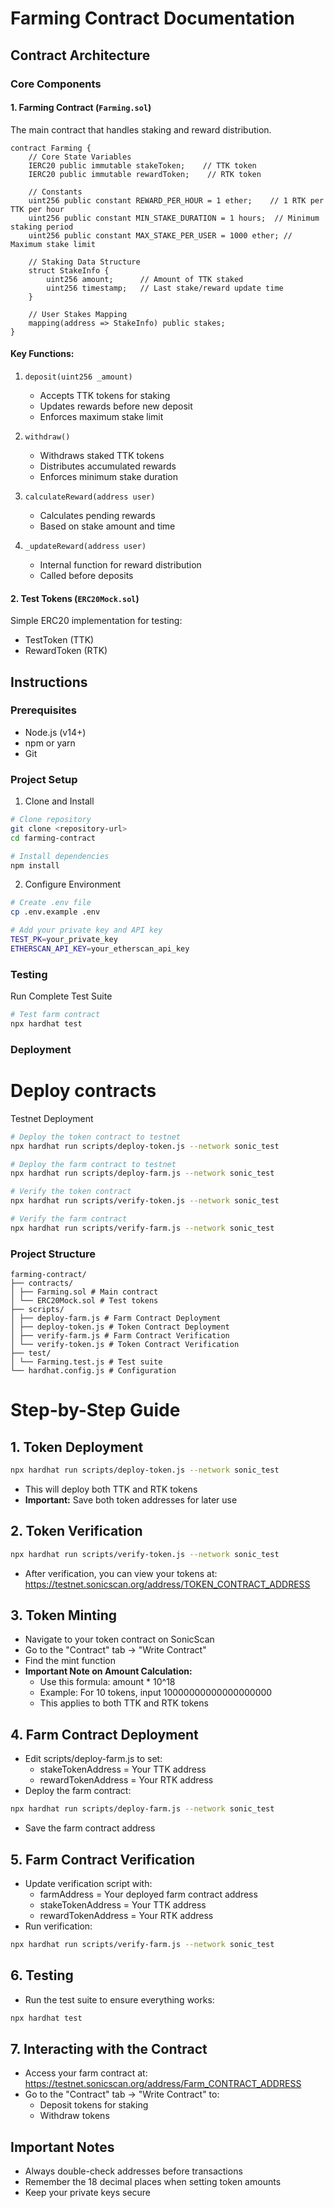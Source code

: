 # Farming Contract Documentation

## Contract Architecture

### Core Components

#### 1. Farming Contract (`Farming.sol`)
The main contract that handles staking and reward distribution.

```solidity
contract Farming {
    // Core State Variables
    IERC20 public immutable stakeToken;    // TTK token
    IERC20 public immutable rewardToken;    // RTK token

    // Constants
    uint256 public constant REWARD_PER_HOUR = 1 ether;    // 1 RTK per TTK per hour
    uint256 public constant MIN_STAKE_DURATION = 1 hours;  // Minimum staking period
    uint256 public constant MAX_STAKE_PER_USER = 1000 ether; // Maximum stake limit

    // Staking Data Structure
    struct StakeInfo {
        uint256 amount;      // Amount of TTK staked
        uint256 timestamp;   // Last stake/reward update time
    }

    // User Stakes Mapping
    mapping(address => StakeInfo) public stakes;
}
```

#### Key Functions:
1. `deposit(uint256 _amount)`
   - Accepts TTK tokens for staking
   - Updates rewards before new deposit
   - Enforces maximum stake limit

2. `withdraw()`
   - Withdraws staked TTK tokens
   - Distributes accumulated rewards
   - Enforces minimum stake duration

3. `calculateReward(address user)`
   - Calculates pending rewards
   - Based on stake amount and time

4. `_updateReward(address user)`
   - Internal function for reward distribution
   - Called before deposits

#### 2. Test Tokens (`ERC20Mock.sol`)
Simple ERC20 implementation for testing:
- TestToken (TTK)
- RewardToken (RTK)

## Instructions

### Prerequisites
- Node.js (v14+)
- npm or yarn
- Git

### Project Setup

1. Clone and Install
```bash
# Clone repository
git clone <repository-url>
cd farming-contract

# Install dependencies
npm install
```

2. Configure Environment
```bash
# Create .env file
cp .env.example .env

# Add your private key and API key
TEST_PK=your_private_key
ETHERSCAN_API_KEY=your_etherscan_api_key
```

### Testing

Run Complete Test Suite
```bash
# Test farm contract
npx hardhat test
```

### Deployment

# Deploy contracts

Testnet Deployment
```bash
# Deploy the token contract to testnet
npx hardhat run scripts/deploy-token.js --network sonic_test

# Deploy the farm contract to testnet
npx hardhat run scripts/deploy-farm.js --network sonic_test

# Verify the token contract
npx hardhat run scripts/verify-token.js --network sonic_test

# Verify the farm contract
npx hardhat run scripts/verify-farm.js --network sonic_test
```

### Project Structure

```
farming-contract/
├── contracts/
│ ├── Farming.sol # Main contract
│ └── ERC20Mock.sol # Test tokens
├── scripts/
│ ├── deploy-farm.js # Farm Contract Deployment 
│ ├── deploy-token.js # Token Contract Deployment 
│ ├── verify-farm.js # Farm Contract Verification 
│ └── verify-token.js # Token Contract Verification
├── test/
│ └── Farming.test.js # Test suite
└── hardhat.config.js # Configuration
```

# Step-by-Step Guide

## 1. Token Deployment
```bash
npx hardhat run scripts/deploy-token.js --network sonic_test
```

- This will deploy both TTK and RTK tokens
- **Important:** Save both token addresses for later use

## 2. Token Verification
```bash
npx hardhat run scripts/verify-token.js --network sonic_test
```

- After verification, you can view your tokens at: https://testnet.sonicscan.org/address/TOKEN_CONTRACT_ADDRESS

## 3. Token Minting
- Navigate to your token contract on SonicScan
- Go to the "Contract" tab → "Write Contract"
- Find the mint function
- **Important Note on Amount Calculation:**
  - Use this formula: amount * 10^18
  - Example: For 10 tokens, input 10000000000000000000
  - This applies to both TTK and RTK tokens

## 4. Farm Contract Deployment
- Edit scripts/deploy-farm.js to set:
  - stakeTokenAddress = Your TTK address
  - rewardTokenAddress = Your RTK address
- Deploy the farm contract:
```bash
npx hardhat run scripts/deploy-farm.js --network sonic_test
```
- Save the farm contract address

## 5. Farm Contract Verification
- Update verification script with:
  - farmAddress = Your deployed farm contract address
  - stakeTokenAddress = Your TTK address
  - rewardTokenAddress = Your RTK address
- Run verification:
```bash
npx hardhat run scripts/verify-farm.js --network sonic_test
```
## 6. Testing
- Run the test suite to ensure everything works:
```bash
npx hardhat test
```

## 7. Interacting with the Contract
- Access your farm contract at: https://testnet.sonicscan.org/address/Farm_CONTRACT_ADDRESS
- Go to the "Contract" tab → "Write Contract" to:
  - Deposit tokens for staking
  - Withdraw tokens

## Important Notes
- Always double-check addresses before transactions
- Remember the 18 decimal places when setting token amounts
- Keep your private keys secure
